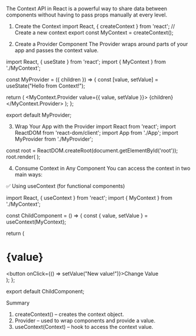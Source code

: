 The Context API in React is a powerful way to share data between components without having to pass props manually at every level.

1. Create the Context
import React, { createContext } from 'react';
// Create a new context
export const MyContext = createContext();

2. Create a Provider Component
The Provider wraps around parts of your app and passes the context value.

import React, { useState } from 'react';
import { MyContext } from './MyContext';

const MyProvider = ({ children }) => {
  const [value, setValue] = useState("Hello from Context!");

  return (
    <MyContext.Provider value={{ value, setValue }}>
      {children}
    </MyContext.Provider>
  );
};

export default MyProvider;

3. Wrap Your App with the Provider
import React from 'react';
import ReactDOM from 'react-dom/client';
import App from './App';
import MyProvider from './MyProvider';

const root = ReactDOM.createRoot(document.getElementById('root'));
root.render(
  <MyProvider>
    <App />
  </MyProvider>
);

4. Consume Context in Any Component
You can access the context in two main ways:

✅ Using useContext (for functional components)

import React, { useContext } from 'react';
import { MyContext } from './MyContext';

const ChildComponent = () => {
  const { value, setValue } = useContext(MyContext);

  return (
    <div>
      <h1>{value}</h1>
      <button onClick={() => setValue("New value!")}>Change Value</button>
    </div>
  );
};

export default ChildComponent;

Summary
1. createContext() – creates the context object.
2. Provider – used to wrap components and provide a value.
3. useContext(Context) – hook to access the context value.